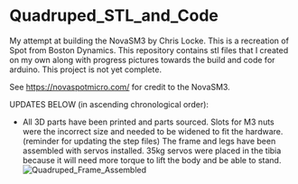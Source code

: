 # Quadruped_STL_and_Code
My attempt at building the NovaSM3 by Chris Locke. This is a recreation of Spot from Boston Dynamics. This repository contains stl files that I created on my own along with progress pictures towards the build and code for arduino. This project is not yet complete. 

See https://novaspotmicro.com/ for credit to the NovaSM3. 

UPDATES BELOW (in ascending chronological order): 
- All 3D parts have been printed and parts sourced. 
  Slots for M3 nuts were the incorrect size and needed to be widened to fit the hardware. (reminder for updating the step files)
  The frame and legs have been assembled with servos installed. 
  35kg servos were placed in the tibia because it will need more torque to lift the body and be able to stand. 
![Quadruped_Frame_Assembled](https://github.com/user-attachments/assets/31a06d35-3dda-4e32-92d0-ba1e593fc390)
